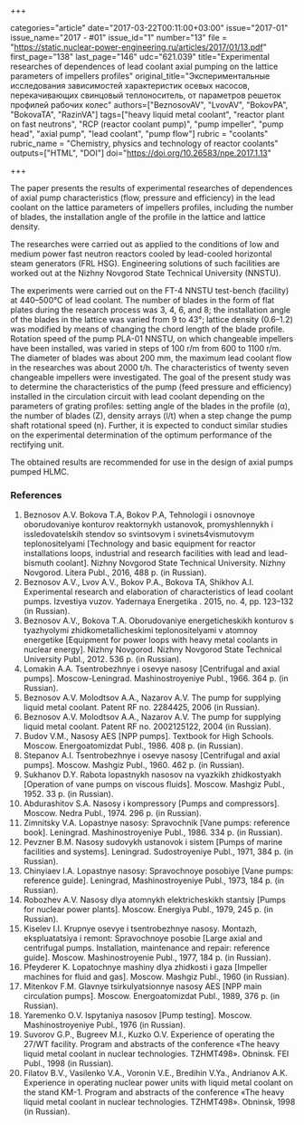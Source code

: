 +++

categories="article"
date="2017-03-22T00:11:00+03:00"
issue="2017-01"
issue_name="2017 - #01"
issue_id="1"
number="13"
file = "https://static.nuclear-power-engineering.ru/articles/2017/01/13.pdf"
first_page="138"
last_page="146"
udc="621.039"
title="Experimental researches of dependences of lead coolant axial pumping on the lattice parameters of impellers profiles"
original_title="Экспериментальные исследования зависимостей характеристик осевых насосов, перекачивающих свинцовый теплоноситель, от параметров решеток профилей рабочих колес"
authors=["BeznosovAV", "LvovAV", "BokovPA", "BokovaTA", "RazinVA"]
tags=["heavy liquid metal coolant", "reactor plant on fast neutrons", "RCP (reactor coolant pump)", "pump impeller", "pump head", "axial pump", "lead coolant", "pump flow"]
rubric = "coolants"
rubric_name = "Chemistry, physics and technology of reactor coolants"
outputs=["HTML", "DOI"]
doi="https://doi.org/10.26583/npe.2017.1.13"

+++

The paper presents the results of experimental researches of dependences of axial pump characteristics (flow, pressure and efficiency) in the lead coolant on the lattice parameters of impellers profiles, including the number of blades, the installation angle of the profile in the lattice and lattice density.

The researches were carried out as applied to the conditions of low and medium power fast neutron reactors cooled by lead-cooled horizontal steam generators (FRL HSG). Engineering solutions of such facilities are worked out at the Nizhny Novgorod State Technical University (NNSTU).

The experiments were carried out on the FT-4 NNSTU test-bench (facility) at 440–500°C of lead coolant. The number of blades in the form of flat plates during the research process was 3, 4, 6, and 8; the installation angle of the blades in the lattice was varied from 9 to 43°; lattice density (0.6–1.2) was modified by means of changing the chord length of the blade profile. Rotation speed of the pump PLA-01 NNSTU, on which changeable impellers have been installed, was varied in steps of 100 r/m from 600 to 1100 r/m. The diameter of blades was about 200 mm, the maximum lead coolant flow in the researches was about 2000 t/h. The characteristics of twenty seven changeable impellers were investigated. The goal of the present study was to determine the characteristics of the pump (feed pressure and efficiency) installed in the circulation circuit with lead coolant depending on the parameters of grating profiles: setting angle of the blades in the profile (α), the number of blades (Z), density arrays (l/t) when a step change the pump shaft rotational speed (n). Further, it is expected to conduct similar studies on the experimental determination of the optimum performance of the rectifying unit.

The obtained results are recommended for use in the design of axial pumps pumped HLMC.

### References

1. Beznosov A.V. Bokova T.A, Bokov P.A, Tehnologii i osnovnoye oborudovaniye konturov reaktornykh ustanovok, promyshlennykh i issledovatelskih stendov so svintsovym i svinets4vismutovym teplonositelyami [Technology and basic equipment for reactor installations loops, industrial and research facilities with lead and lead-bismuth coolant]. Nizhny Novgorod State Technical University. Nizhny Novgorod. Litera Publ., 2016, 488 p. (in Russian).
2. Beznosov A.V., Lvov A.V., Bokov P.A., Bokova TA, Shikhov A.I. Experimental research and elaboration of characteristics of lead coolant pumps. Izvestiya vuzov. Yadernaya Energetika . 2015, no. 4, pp. 123–132 (in Russian).
3. Beznosov A.V., Bokova T.A. Oborudovaniye energeticheskikh konturov s tyazhyolymi zhidkometallicheskimi teplonositelyami v atomnoy energetike [Equipment for power loops with heavy metal coolants in nuclear energy]. Nizhny Novgorod. Nizhny Novgorod State Technical University Publ., 2012. 536 p. (in Russian).
4. Lomakin A.A. Tsentrobezhnye i osevye nasosy [Centrifugal and axial pumps]. Moscow-Leningrad. Mashinostroyeniye Publ., 1966. 364 p. (in Russian).
5. Beznosov A.V. Molodtsov A.A., Nazarov A.V. The pump for supplying liquid metal coolant. Patent RF no. 2284425, 2006 (in Russian).
6. Beznosov A.V. Molodtsov A.A., Nazarov A.V. The pump for supplying liquid metal coolant. Patent RF no. 2002125122, 2004 (in Russian).
7. Budov V.M., Nasosy AES [NPP pumps]. Textbook for High Schools. Moscow. Energoatomizdat Publ., 1986. 408 p. (in Russian).
8. Stepanov A.I. Tsentrobezhnye i osevye nasosy [Centrifugal and axial pumps]. Moscow. Mashgiz Publ., 1960. 462 p. (in Russian).
9. Sukhanov D.Y. Rabota lopastnykh nasosov na vyazkikh zhidkostyakh [Operation of vane pumps on viscous fluids]. Moscow. Mashgiz Publ., 1952. 33 p. (in Russian).
10. Abdurashitov S.A. Nasosy i kompressory [Pumps and compressors]. Moscow. Nedra Publ., 1974. 296 p. (in Russian).
11. Zimnitsky V.A. Lopastnye nasosy: Spravochnik [Vane pumps: reference book]. Leningrad. Mashinostroyeniye Publ., 1986. 334 p. (in Russian).
12. Pevzner B.M. Nasosy sudovykh ustanovok i sistem [Pumps of marine facilities and systems]. Leningrad. Sudostroyeniye Publ., 1971, 384 p. (in Russian).
13. Chinyiaev I.A. Lopastnye nasosy: Spravochnoye posobiye [Vane pumps: reference guide]. Leningrad, Mashinostroyeniye Publ., 1973, 184 p. (in Russian).
14. Robozhev A.V. Nasosy dlya atomnykh elektricheskikh stantsiy [Pumps for nuclear power plants]. Moscow. Energiya Publ., 1979, 245 p. (in Russian).
15. Kiselev I.I. Krupnye osevye i tsentrobezhnye nasosy. Montazh, ekspluatatsiya i remont: Spravochnoye posobie [Large axial and centrifugal pumps. Installation, maintenance and repair: reference guide]. Moscow. Mashinostroyenie Publ., 1977, 184 p. (in Russian).
16. Pfeyderer K. Lopatochnye mashiny dlya zhidkosti i gaza [Impeller machines for fluid and gas]. Moscow. Mashgiz Publ., 1960 (in Russian).
17. Mitenkov F.M. Glavnye tsirkulyatsionnye nasosy AES [NPP main circulation pumps]. Moscow. Energoatomizdat Publ., 1989, 376 p. (in Russian).
18. Yaremenko O.V. Ispytaniya nasosov [Pump testing]. Moscow. Mashinostroyeniye Publ., 1976 (in Russian).
19. Suvorov G.P., Bugreev M.I., Kuzko O.V. Experience of operating the 27/WT facility. Program and abstracts of the conference «The heavy liquid metal coolant in nuclear technologies. TZHMT498». Obninsk. FEI Publ., 1998 (in Russian).
20. Filatov B.V., Vasilenko V.A., Voronin V.E., Bredihin V.Ya., Andrianov A.K. Experience in operating nuclear power units with liquid metal coolant on the stand KM-1. Program and abstracts of the conference «The heavy liquid metal coolant in nuclear technologies. TZHMT498». Obninsk, 1998 (in Russian).